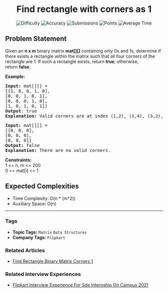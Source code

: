<h1 align="center">Find rectangle with corners as 1</h1>

<p align="center">
  <img alt="Difficulty" title="Difficulty" src="https://custom-icon-badges.demolab.com/badge/Difficulty: Medium-1F222E?style=for-the-badge&logoColor=white&logo=fire"/>
  <img alt="Accuracy" title="Accuracy" src="https://custom-icon-badges.demolab.com/badge/Accuracy: 56.75%25-1F222E?style=for-the-badge&logoColor=white&logo=target"/>
  <img alt="Submissions" title="Submissions" src="https://custom-icon-badges.demolab.com/badge/Submissions: 21K+-1F222E?style=for-the-badge&logoColor=white&logo=repo"/>
  <img alt="Points" title="Points" src="https://custom-icon-badges.demolab.com/badge/Points: 4-1F222E?style=for-the-badge&logoColor=white&logo=award"/>
  <img alt="Average Time" title="Average Time" src="https://custom-icon-badges.demolab.com/badge/Average%20Time: N/A-1F222E?style=for-the-badge&logoColor=white&logo=clock"/>
</p>

## Problem Statement

Given an <b>n x m</b> binary matrix <b>mat[][]</b> containing only 0s and 1s, determine if there exists a rectangle within the matrix such that all four corners of the rectangle are 1. If such a rectangle exists, return <b>true</b>; otherwise, return <b>false</b>.

<b>Example:</b>

<pre><b>Input: </b>mat[][] =<br>[[1, 0, 0, 1, 0],
[0, 0, 1, 0, 1],
[0, 0, 0, 1, 0], 
[1, 0, 1, 0, 1]] 
<b>Output</b>: true
<b>Explanation: </b>Valid corners are at index (1,2), (1,4), (3,2), (3,4) </pre>

<pre><b>Input: </b>mat[][] =<br>[[0, 0, 0],
[0, 0, 0],
[0, 0, 0]]
<b>Output: </b>false<br><b>Explanation: </b>There are no valid corners.</pre>

<b>Constraints:</b><br>1 <= n, m <= 200<br>0 <= mat[i] <= 1

## Expected Complexities
- Time Complexity: O(n * (m^2))
- Auxiliary Space: O(n)

<hr>

### Tags
- **Topic Tags:** `Matrix` `Data Structures`
- **Company Tags:** `Flipkart`

### Related Articles
- [Find Rectangle Binary Matrix Corners 1](https://www.geeksforgeeks.org/find-rectangle-binary-matrix-corners-1/)

### Related Interview Experiences
- [Flipkart Interview Experience For Sde Internship On Campus 2021](https://www.geeksforgeeks.org/flipkart-interview-experience-for-sde-internship-on-campus-2021/)
